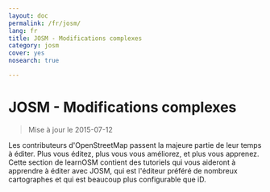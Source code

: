 ```yaml
---
layout: doc
permalink: /fr/josm/
lang: fr
title: JOSM - Modifications complexes
category: josm
cover: yes
nosearch: true

---
```


JOSM - Modifications complexes
================

> Mise à jour le 2015-07-12

Les contributeurs d'OpenStreetMap passent la majeure partie de leur temps à éditer. Plus vous éditez, plus vous vous améliorez, et plus vous apprenez. Cette section de learnOSM contient des tutoriels qui vous aideront à apprendre à éditer avec JOSM, qui est l'éditeur préféré de nombreux cartographes et qui est beaucoup plus configurable que iD.